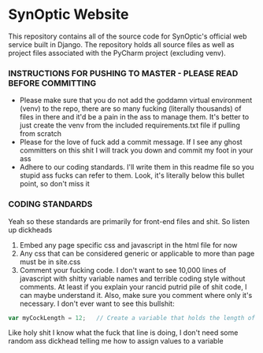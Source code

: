 # SynOptic Website
This repository contains all of the source code for SynOptic's official web service built in Django.
The repository holds all source files as well as project files associated with the PyCharm project (excluding venv). 

### INSTRUCTIONS FOR PUSHING TO MASTER - PLEASE READ BEFORE COMMITTING
* Please make sure that you do not add the goddamn virtual environment (venv) to the repo, there are so many fucking
(literally thousands) of files in there and it'd be a pain in the ass to manage them. It's better to just create the venv
from the included requirements.txt file if pulling from scratch
* Please for the love of fuck add a commit message. If I see any ghost committers on this shit I will track you down and commit my foot
in your ass
* Adhere to our coding standards. I'll write them in this readme file so you stupid ass fucks can refer to them. Look, it's literally
below this bullet point, so don't miss it

### CODING STANDARDS
Yeah so these standards are primarily for front-end files and shit. So listen up dickheads
1. Embed any page specific css and javascript in the html file for now
2. Any css that can be considered generic or applicable to more than page must be in site.css
3. Comment your fucking code. I don't want to see 10,000 lines of javascript with shitty variable names and terrible coding style without
comments. At least if you explain your rancid putrid pile of shit code, I can maybe understand it. Also, make sure you comment where
only it's necessary. I don't ever want to see this bullshit:
```javascript
var myCockLength = 12;   // Create a variable that holds the length of my dick in inches
```
Like holy shit I know what the fuck that line is doing, I don't need some random ass dickhead telling me how to assign values to a variable
